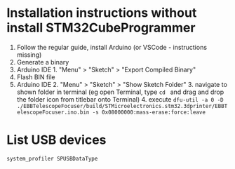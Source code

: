 # Installation instructions without install STM32CubeProgrammer

1. Follow the regular guide, install Arduino (or VSCode - instructions missing)
2. Generate a binary
  1. Arduino IDE
    1. "Menu" > "Sketch" > "Export Compiled Binary"
3. Flash BIN file
  1. Arduino IDE
    2.  "Menu" > "Sketch" > "Show Sketch Folder"
    3. navigate to shown folder in terminal (eg open Terminal, type `cd ` and drag and drop the folder icon from titlebar onto Terminal)
    4. execute `dfu-util -a 0 -D ./EBBTelescopeFocuser/build/STMicroelectronics.stm32.3dprinter/EBBTelescopeFocuser.ino.bin -s 0x08000000:mass-erase:force:leave`

# List USB devices

`system_profiler SPUSBDataType`
